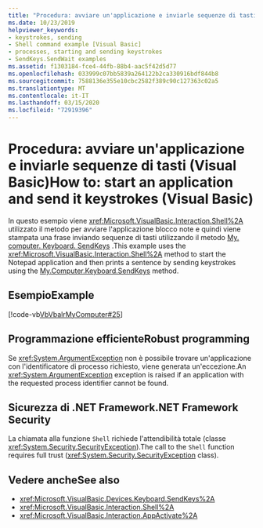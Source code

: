 ```yaml
---
title: "Procedura: avviare un'applicazione e inviarle sequenze di tasti Visual Basic"
ms.date: 10/23/2019
helpviewer_keywords:
- keystrokes, sending
- Shell command example [Visual Basic]
- processes, starting and sending keystrokes
- SendKeys.SendWait examples
ms.assetid: f1303184-fce4-44fb-88b4-aac5f42d5d77
ms.openlocfilehash: 033999c07bb5839a264122b2ca330916bdf844b8
ms.sourcegitcommit: 7588136e355e10cbc2582f389c90c127363c02a5
ms.translationtype: MT
ms.contentlocale: it-IT
ms.lasthandoff: 03/15/2020
ms.locfileid: "72919396"
---
```

# <a name="how-to-start-an-application-and-send-it-keystrokes-visual-basic"></a><span data-ttu-id="c0219-102">Procedura: avviare un'applicazione e inviarle sequenze di tasti (Visual Basic)</span><span class="sxs-lookup"><span data-stu-id="c0219-102">How to: start an application and send it keystrokes (Visual Basic)</span></span>

<span data-ttu-id="c0219-103">In questo esempio viene <xref:Microsoft.VisualBasic.Interaction.Shell%2A> utilizzato il metodo per avviare l'applicazione blocco note e quindi viene stampata una frase inviando sequenze di tasti utilizzando il metodo [My. computer. Keyboard. SendKeys](xref:Microsoft.VisualBasic.Devices.Keyboard.SendKeys%2A) .</span><span class="sxs-lookup"><span data-stu-id="c0219-103">This example uses the <xref:Microsoft.VisualBasic.Interaction.Shell%2A> method to start the Notepad application and then prints a sentence by sending keystrokes using the [My.Computer.Keyboard.SendKeys](xref:Microsoft.VisualBasic.Devices.Keyboard.SendKeys%2A) method.</span></span>

## <a name="example"></a><span data-ttu-id="c0219-104">Esempio</span><span class="sxs-lookup"><span data-stu-id="c0219-104">Example</span></span>

[!code-vb[VbVbalrMyComputer#25](~/samples/snippets/visualbasic/VS_Snippets_VBCSharp/VbVbalrMyComputer/VB/Class2.vb#25)]

## <a name="robust-programming"></a><span data-ttu-id="c0219-105">Programmazione efficiente</span><span class="sxs-lookup"><span data-stu-id="c0219-105">Robust programming</span></span>

<span data-ttu-id="c0219-106">Se <xref:System.ArgumentException> non è possibile trovare un'applicazione con l'identificatore di processo richiesto, viene generata un'eccezione.</span><span class="sxs-lookup"><span data-stu-id="c0219-106">An <xref:System.ArgumentException> exception is raised if an application with the requested process identifier cannot be found.</span></span>  
  
## <a name="net-framework-security"></a><span data-ttu-id="c0219-107">Sicurezza di .NET Framework</span><span class="sxs-lookup"><span data-stu-id="c0219-107">.NET Framework Security</span></span>

<span data-ttu-id="c0219-108">La chiamata alla funzione `Shell` richiede l'attendibilità totale (classe <xref:System.Security.SecurityException>).</span><span class="sxs-lookup"><span data-stu-id="c0219-108">The call to the `Shell` function requires full trust (<xref:System.Security.SecurityException> class).</span></span>

## <a name="see-also"></a><span data-ttu-id="c0219-109">Vedere anche</span><span class="sxs-lookup"><span data-stu-id="c0219-109">See also</span></span>

- <xref:Microsoft.VisualBasic.Devices.Keyboard.SendKeys%2A>
- <xref:Microsoft.VisualBasic.Interaction.Shell%2A>
- <xref:Microsoft.VisualBasic.Interaction.AppActivate%2A>
